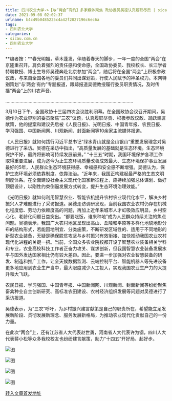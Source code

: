 ```yaml
---
title: 四川农业大学->【与“两会”有约】多家媒体聚焦 政协委员吴德认真履职尽责 | sicau.com.cn
date: 2021-09-08 02:02:37
urlname: b4c49b0485225c4a42f2027196c6ec6a
tags: 
- 四川农业大学
categories:
- sicau.com.cn
- 四川农业大学
---
```

**编者按：**春光明媚，草木蓬发，伴随着春天的脚步，一年一度的全国“两会”在京隆重召开。肩负着强烈的责任感和使命感，全国政协委员、我校校长、长江学者特聘教授、博士生导师吴德奔赴北京参加“两会”，随后将在全国“两会”上积极参政议政，与来自全国各地的委员们共同出谋划策，行使人民赋予的神圣权力。本网特别策划“与‘两会’有约”专题报道，跟踪报道吴德教授履行委员职责情况，及时传播“两会”上的川农声音。 

………………………………………………………………………………………

3月10日下午，全国政协十三届四次会议胜利闭幕。在全国政协会议召开期间，吴德作为农业界别的委员聚焦“三农”议题，认真履职尽责、积极参政议政、踊跃建言献策，他的提案和建议先后被《人民日报》、光明日报、中国青年报、农民日报、学习强国、中国新闻网、川观新闻、封面新闻等10余家主流媒体报道。

《人民日报》就如何践行习近平总书记“绿水青山就是金山银山”重要发展理念对吴德进行了采访。吴德在采访中指出，“高质量发展的基础就是生态环境。生态环境保护不好，最终将影响可持续发展前景。” “十三五”时期，我国环境保护各项工作取得重要进展，成为迄今为止生态环境质量改善成效最大、生态环境保护事业发展最好的5年，人民群众生态环境获得感、幸福感和安全感不断增强。吴德认为，保护生态环境必须依靠制度、依靠法治。“近年来，我国正构建起最严格的生态文明制度体系。在全面建设社会主义现代化国家新征程上，应持续加强总体谋划、做好顶层设计，以刚性约束倒逼发展方式转变，提升生态环境治理效能。”

《光明日报》就如何利用智慧农业、智能农机提升农村农业现代化水平，解决乡村振兴人才难题进行了采访报道。吴德走访调研发现，当前我国农业农村仍存在机械化程度低、劳动力依赖度高的问题，再加上近年来城市人才虹吸效应明显，乡村空心化、老龄化问题日益突出。“都要吃饭，谁来种地”成为人民群众持续关注的焦点问题。吴德表示，我国广大农村地区呈现出高山、丘陵和平原等多样化地貌地形分布的结构形式，若能因地制宜、分类施策，不断研发区域性的、适用于不同地形的新型农业装备，无疑是确保脱贫攻坚与乡村振兴有效衔接、加快推动我国农业农村现代化进程的关键一招。当前，全国众多农业院校都开设了智慧农业装备相关学科和专业，农业高校科技工作者正奋力攻关、谋求创新，但我国智慧农业装备发展水平与国外发达国家相比仍有较大差距。因此，要进一步加强对农业智慧装备的研发、制造和推广工作，让全天候数据监测、云端控制平台、智能机器人等先进设备更多地应用到农业生产当中，最大限度减少人工投入，实现我国农业生产力的大提升和大飞跃。

农民日报、学习强国、中国青年报、中国新闻网、川观新闻、封面新闻等纷纷聚焦畜禽种业自主创新研究、高标准农田建设、农村经济组织发展等问题对吴德进行了采访报道。

吴德表示，为“三农”呼吁，为乡村振兴建言献策是自己的职责所在，希望能立足发展新阶段、贯彻发展新理念、服务发展新格局，为推动农业现代化贡献自己的一份力量。

在此次“两会”上，还有江苏省人大代表赵世勇，河南省人大代表许为钢，四川人大代表蒋小松等众多我校校友也纷纷建言献策，助力“十四五”开好局、起好步。

![图](https://news.sicau.edu.cn/__local/7/41/89/7D3625044D4A5464D0AE54B7ED8_781897C2_582AB.png)

![图](https://news.sicau.edu.cn/__local/2/8D/E3/EA19DAD46CDD73F84B66408D59D_4F635485_60A94.png)

![图](https://news.sicau.edu.cn/__local/7/E3/A1/890847905812AFED8FD369B5F78_D70E7876_67D19.png)

![图](https://news.sicau.edu.cn/__local/5/34/09/D6B6A5B2979EE91D56E5D887935_DD094EF8_78601.png)

[转入文章首发地址](https://news.sicau.edu.cn/info/1135/61102.htm)